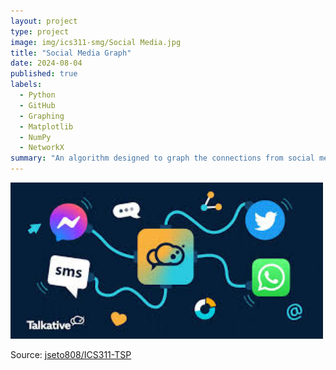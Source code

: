 ```yaml
---
layout: project
type: project
image: img/ics311-smg/Social Media.jpg
title: "Social Media Graph"
date: 2024-08-04
published: true
labels:
  - Python
  - GitHub
  - Graphing
  - Matplotlib
  - NumPy
  - NetworkX
summary: "An algorithm designed to graph the connections from social media posts for ICS 311."
---
```


<div class="text-center p-4">
  <img width="500px" src="../img/ics311-smg/SM Graph.jpg" class="img-thumbnail" >
</div>


Source: <a href="https://github.com/jseto808/ICS311-TSP.git"><i class="large github icon "></i>jseto808/ICS311-TSP</a>
